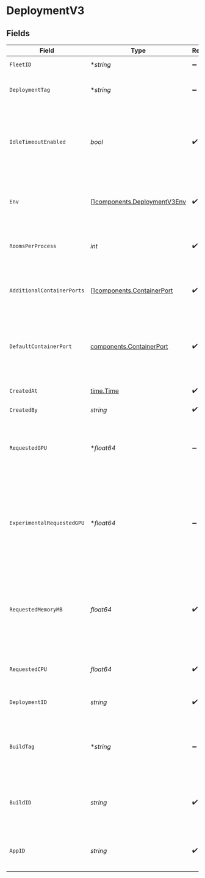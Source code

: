 # DeploymentV3


## Fields

| Field                                                                                                                                                     | Type                                                                                                                                                      | Required                                                                                                                                                  | Description                                                                                                                                               | Example                                                                                                                                                   |
| --------------------------------------------------------------------------------------------------------------------------------------------------------- | --------------------------------------------------------------------------------------------------------------------------------------------------------- | --------------------------------------------------------------------------------------------------------------------------------------------------------- | --------------------------------------------------------------------------------------------------------------------------------------------------------- | --------------------------------------------------------------------------------------------------------------------------------------------------------- |
| `FleetID`                                                                                                                                                 | **string*                                                                                                                                                 | :heavy_minus_sign:                                                                                                                                        | the id of the fleet                                                                                                                                       |                                                                                                                                                           |
| `DeploymentTag`                                                                                                                                           | **string*                                                                                                                                                 | :heavy_minus_sign:                                                                                                                                        | Arbitrary metadata associated with a deployment.                                                                                                          | alpha                                                                                                                                                     |
| `IdleTimeoutEnabled`                                                                                                                                      | *bool*                                                                                                                                                    | :heavy_check_mark:                                                                                                                                        | Option to shut down processes that have had no new connections or rooms<br/>for five minutes.                                                             |                                                                                                                                                           |
| `Env`                                                                                                                                                     | [][components.DeploymentV3Env](../../models/components/deploymentv3env.md)                                                                                | :heavy_check_mark:                                                                                                                                        | The environment variable that our process will have access to at runtime.                                                                                 |                                                                                                                                                           |
| `RoomsPerProcess`                                                                                                                                         | *int*                                                                                                                                                     | :heavy_check_mark:                                                                                                                                        | Governs how many [rooms](https://hathora.dev/docs/concepts/hathora-entities#room) can be scheduled in a process.                                          | 3                                                                                                                                                         |
| `AdditionalContainerPorts`                                                                                                                                | [][components.ContainerPort](../../models/components/containerport.md)                                                                                    | :heavy_check_mark:                                                                                                                                        | Additional ports your server listens on.                                                                                                                  | {<br/>"transportType": "tcp",<br/>"port": 4000,<br/>"name": "debug"<br/>}                                                                                 |
| `DefaultContainerPort`                                                                                                                                    | [components.ContainerPort](../../models/components/containerport.md)                                                                                      | :heavy_check_mark:                                                                                                                                        | A container port object represents the transport configruations for how your server will listen.                                                          |                                                                                                                                                           |
| `CreatedAt`                                                                                                                                               | [time.Time](https://pkg.go.dev/time#Time)                                                                                                                 | :heavy_check_mark:                                                                                                                                        | When the deployment was created.                                                                                                                          |                                                                                                                                                           |
| `CreatedBy`                                                                                                                                               | *string*                                                                                                                                                  | :heavy_check_mark:                                                                                                                                        | N/A                                                                                                                                                       | noreply@hathora.dev                                                                                                                                       |
| `RequestedGPU`                                                                                                                                            | **float64*                                                                                                                                                | :heavy_minus_sign:                                                                                                                                        | The number of GPUs allocated to your process. Must be an integer.<br/>If not provided, the requested GPU is 0.                                            | 1                                                                                                                                                         |
| `ExperimentalRequestedGPU`                                                                                                                                | **float64*                                                                                                                                                | :heavy_minus_sign:                                                                                                                                        | EXPERIMENTAL - this feature is in closed beta.<br/>The number of GPUs allocated to your process. Must be an integer.<br/>If not provided, the requested GPU is 0. | 1                                                                                                                                                         |
| `RequestedMemoryMB`                                                                                                                                       | *float64*                                                                                                                                                 | :heavy_check_mark:                                                                                                                                        | The amount of memory allocated to your process. By default, this is capped<br/>at 8192 MB, but can be increased further on the Enterprise tier.           | 1024                                                                                                                                                      |
| `RequestedCPU`                                                                                                                                            | *float64*                                                                                                                                                 | :heavy_check_mark:                                                                                                                                        | The number of cores allocated to your process.                                                                                                            | 0.5                                                                                                                                                       |
| `DeploymentID`                                                                                                                                            | *string*                                                                                                                                                  | :heavy_check_mark:                                                                                                                                        | System generated id for a deployment.                                                                                                                     | dep-6d4c6a71-2d75-4b42-94e1-f312f57f33c5                                                                                                                  |
| `BuildTag`                                                                                                                                                | **string*                                                                                                                                                 | :heavy_minus_sign:                                                                                                                                        | Tag to associate an external version with a build. It is accessible via [`GetBuild()`](https://hathora.dev/api#tag/BuildsV3/operation/GetBuild).          | 0.1.14-14c793                                                                                                                                             |
| `BuildID`                                                                                                                                                 | *string*                                                                                                                                                  | :heavy_check_mark:                                                                                                                                        | System generated id for a build. Can also be user defined when creating a build.                                                                          | bld-6d4c6a71-2d75-4b42-94e1-f312f57f33c5                                                                                                                  |
| `AppID`                                                                                                                                                   | *string*                                                                                                                                                  | :heavy_check_mark:                                                                                                                                        | System generated unique identifier for an application.                                                                                                    | app-af469a92-5b45-4565-b3c4-b79878de67d2                                                                                                                  |